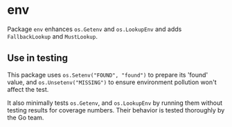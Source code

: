 # env

Package `env` enhances `os.Getenv` and `os.LookupEnv` and adds `FallbackLookup` and `MustLookup`.

## Use in testing

This package uses `os.Setenv("FOUND", "found")` to prepare its 'found' value, and `os.Unsetenv("MISSING")` to ensure 
environment pollution won't affect the test.

It also minimally tests `os.Getenv`, and `os.LookupEnv` by running them without testing results for coverage numbers.
Their behavior is tested thoroughly by the Go team.